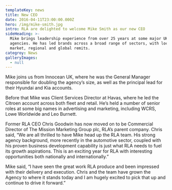 ```yaml
---
templateKey: news
title: New CEO
date: 2016-04-11T23:00:00.000Z
hero: /img/mike-smith.jpg
intro: RLA are delighted to welcome Mike Smith as our new CEO
sideHeading: >-
  Mike brings leadership experience from over 25 years at some major UK
  agencies. He has led brands across a broad range of sectors, with local
  market, regional and global remits.
categroy: News
galleryImages:
  - null
---
```


Mike joins us from Innocean UK, where he was the General Manager responsible for doubling the agency’s size, as well as the principal lead for their Hyundai and Kia accounts.

Before that Mike was Client Services Director at Havas, where he led the Citroen account across both fleet and retail. He’s held a number of senior roles at some big names in advertising and marketing, including WCRS, Lowe Worldwide and Leo Burnett.

Former RLA CEO Chris Goodwin has now moved on to be Commercial Director of The Mission Marketing Group plc, RLA’s parent company. Chris said, “We are all thrilled to have Mike head up the RLA team. His strong agency background, more recently in the automotive sector, coupled with his proven business development capability is just what RLA needs to fuel its growth aspirations. This is an exciting year for RLA with interesting opportunities both nationally and internationally.”

Mike said, “I have seen the great work RLA produce and been impressed with their delivery and execution. Chris and the team have grown the Agency to where it stands today and I am hugely excited to pick that up and continue to drive it forward.”
